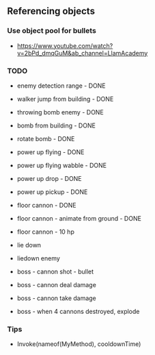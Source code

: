 ﻿## Referencing objects

### Use object pool for bullets
* https://www.youtube.com/watch?v=2bPd_dmqGuM&ab_channel=LlamAcademy

### TODO
* enemy detection range - DONE
* walker jump from building - DONE
* throwing bomb enemy - DONE
* bomb from building - DONE
* rotate bomb - DONE
* power up flying - DONE
* power up flying wabble - DONE
* power up drop - DONE
* power up pickup - DONE
* floor cannon - DONE
* floor cannon - animate from ground - DONE
* floor cannon - 10 hp
* lie down
* liedown enemy


* boss - cannon shot - bullet
* boss - cannon deal damage
* boss - cannon take damage
* boss - when 4 cannons destroyed, explode


### Tips
* Invoke(nameof(MyMethod), cooldownTime)